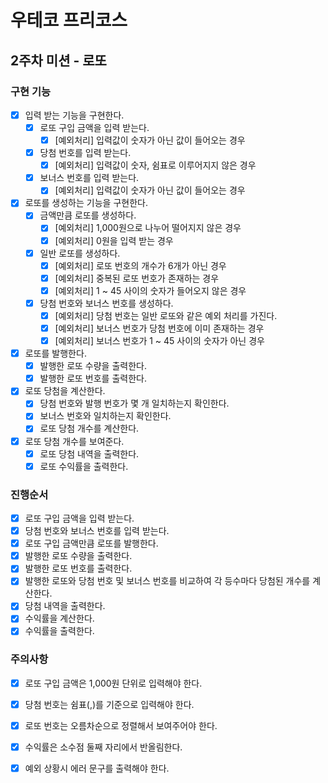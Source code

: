# 우테코 프리코스

## 2주차 미션 - 로또

### 구현 기능
- [x] 입력 받는 기능을 구현한다.
    - [x] 로또 구입 금액을 입력 받는다.
        - [x] [예외처리] 입력값이 숫자가 아닌 값이 들어오는 경우
    - [x] 당첨 번호를 입력 받는다.
        -[x] [예외처리] 입력값이 숫자, 쉼표로 이루어지지 않은 경우
    - [x] 보너스 번호를 입력 받는다.
        -[x] [예외처리] 입력값이 숫자가 아닌 값이 들어오는 경우
- [x] 로또를 생성하는 기능을 구현한다.
    - [x] 금액만큼 로또를 생성하다.
        -[x] [예외처리] 1,000원으로 나누어 떨어지지 않은 경우
        -[x] [예외처리] 0원을 입력 받는 경우
    - [x] 일반 로또를 생성하다.
      -[x] [예외처리] 로또 번호의 개수가 6개가 아닌 경우
      -[x] [예외처리] 중복된 로또 번호가 존재하는 경우
      -[x] [예외처리] 1 ~ 45 사이의 숫자가 들어오지 않은 경우 
    - [x] 당첨 번호와 보너스 번호를 생성하다.
      - [x] [예외처리] 당첨 번호는 일반 로또와 같은 예외 처리를 가진다.
      - [x] [예외처리] 보너스 번호가 당첨 번호에 이미 존재하는 경우
      - [x] [예외처리] 보너스 번호가 1 ~ 45 사이의 숫자가 아닌 경우
- [x] 로또를 발행한다.
  - [x] 발행한 로또 수량을 출력한다. 
  - [x] 발행한 로또 번호를 출력한다. 
- [x] 로또 당첨을 계산한다.
  - [x] 당첨 번호와 발행 번호가 몇 개 일치하는지 확인한다.
  - [x] 보너스 번호와 일치하는지 확인한다. 
  - [x] 로또 당첨 개수를 계산한다.
- [x] 로또 당첨 개수를 보여준다.
  - [x] 로또 당첨 내역을 출력한다.
  - [x] 로또 수익률을 출력한다.

### 진행순서
- [x] 로또 구입 금액을 입력 받는다.
- [x] 당첨 번호와 보너스 번호를 입력 받는다.
- [x] 로또 구입 금액만큼 로또를 발행한다.
- [x] 발행한 로또 수량을 출력한다.
- [x] 발행한 로또 번호를 출력한다.
- [x] 발행한 로또와 당첨 번호 및 보너스 번호를 비교하여 각 등수마다 당첨된 개수를 계산한다.
- [x] 당첨 내역을 출력한다.
- [x] 수익률을 계산한다.
- [x] 수익률을 출력한다.

### 주의사항
- [x] 로또 구입 금액은 1,000원 단위로 입력해야 한다.
- [x] 당첨 번호는 쉼표(,)를 기준으로 입력해야 한다.
- [x] 로또 번호는 오름차순으로 정렬해서 보여주어야 한다.
- [x] 수익률은 소수점 둘째 자리에서 반올림한다.
- [x] 예외 상황시 에러 문구를 출력해야 한다.

